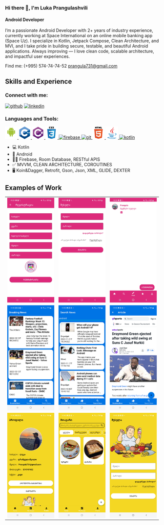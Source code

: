 ### Hi there 👋, I'm Luka Prangulashvili
#### Android Developer


I’m a passionate Android Developer with 2+ years of industry experience, currently working at Space International on an online mobile banking app (Space Uz).
 I specialize in Kotlin, Jetpack Compose, Clean Architecture, and MVI, and I take pride in building secure, testable, and beautiful Android applications.
 Always improving — I love clean code, scalable architecture, and impactful user experiences.

Find me: 
(+995) 574-74-74-52
prangula731@gmail.com

## Skills and Experience 

<h3 align="left">Connect with me:</h3>

[<img src='https://cdn.jsdelivr.net/npm/simple-icons@3.0.1/icons/github.svg' alt='github' height='40'>](https://github.com/Prangula)  [<img src='https://cdn.jsdelivr.net/npm/simple-icons@3.0.1/icons/linkedin.svg' alt='linkedin' height='40'>](https://www.linkedin.com/in/luka-prangulashvili-130173272//)  


<p align="left">
</p>

<h3 align="left">Languages and Tools:</h3>
<p align="left"> <a href="https://developer.android.com" target="_blank" rel="noreferrer"> <img src="https://raw.githubusercontent.com/devicons/devicon/master/icons/android/android-original-wordmark.svg" alt="android" width="40" height="40"/> </a> <a href="https://www.w3schools.com/cpp/" target="_blank" rel="noreferrer"> <img src="https://raw.githubusercontent.com/devicons/devicon/master/icons/cplusplus/cplusplus-original.svg" alt="cplusplus" width="40" height="40"/> </a> <a href="https://www.w3schools.com/cs/" target="_blank" rel="noreferrer"> <img src="https://raw.githubusercontent.com/devicons/devicon/master/icons/csharp/csharp-original.svg" alt="csharp" width="40" height="40"/> </a> <a href="https://www.w3schools.com/css/" target="_blank" rel="noreferrer"> <img src="https://raw.githubusercontent.com/devicons/devicon/master/icons/css3/css3-original-wordmark.svg" alt="css3" width="40" height="40"/> </a> <a href="https://firebase.google.com/" target="_blank" rel="noreferrer"> <img src="https://www.vectorlogo.zone/logos/firebase/firebase-icon.svg" alt="firebase" width="40" height="40"/> </a> <a href="https://git-scm.com/" target="_blank" rel="noreferrer"> <img src="https://www.vectorlogo.zone/logos/git-scm/git-scm-icon.svg" alt="git" width="40" height="40"/> </a> <a href="https://www.w3.org/html/" target="_blank" rel="noreferrer"> <img src="https://raw.githubusercontent.com/devicons/devicon/master/icons/html5/html5-original-wordmark.svg" alt="html5" width="40" height="40"/> </a> <a href="https://www.java.com" target="_blank" rel="noreferrer"> <img src="https://raw.githubusercontent.com/devicons/devicon/master/icons/java/java-original.svg" alt="java" width="40" height="40"/> </a> <a href="https://kotlinlang.org" target="_blank" rel="noreferrer"> <img src="https://www.vectorlogo.zone/logos/kotlinlang/kotlinlang-icon.svg" alt="kotlin" width="40" height="40"/> </a> </p>

* 💻 Kotlin
* 📱 Android
* 👨‍💻 Firebase, Room Database, RESTful APIS
* ✅ MVVM, CLEAN ARCHITECTURE, COROUTINES
* 🖥️ Koin&Dagger, Retrofit, Gson, Json, XML, GLIDE, DEXTER

## Examples of Work

<table>

  <tr>
    <td><img src="Screenshot_20231219-152938_Selfie.jpg" width="256" alt="Image 1"></td>
    <td><img src="Screenshot_20231219-152932_Selfie.jpg" width="256" alt="Image 2"></td>
    <td><img src="Screenshot_20231219-152857_Selfie.jpg" width="256" alt="Image 3"></td>
  </tr>
  <tr>
    <td><img src="Screenshot_20231214-144526_NewsAppMyself.jpg" width="256" alt="Image 1"></td>
    <td><img src="Screenshot_20231214-144538_NewsAppMyself.jpg" width="256" alt="Image 2"></td>
    <td><img src="Screenshot_20231214-144554_NewsAppMyself.jpg" width="256" alt="Image 3"></td>
  </tr>
  <tr>
    <td><img src="Screenshot_20231214-144621_FoodApp.jpg" width="256" alt="Image 4"></td>
    <td><img src="Screenshot_20231214-144632_FoodApp.jpg" width="256" alt="Image 5"></td>
    <td><img src="Screenshot_20231214-144644_FoodApp.jpg" width="256" alt="Image 6"></td>
  </tr>

   
   
    
  
  </tr>
</table>






